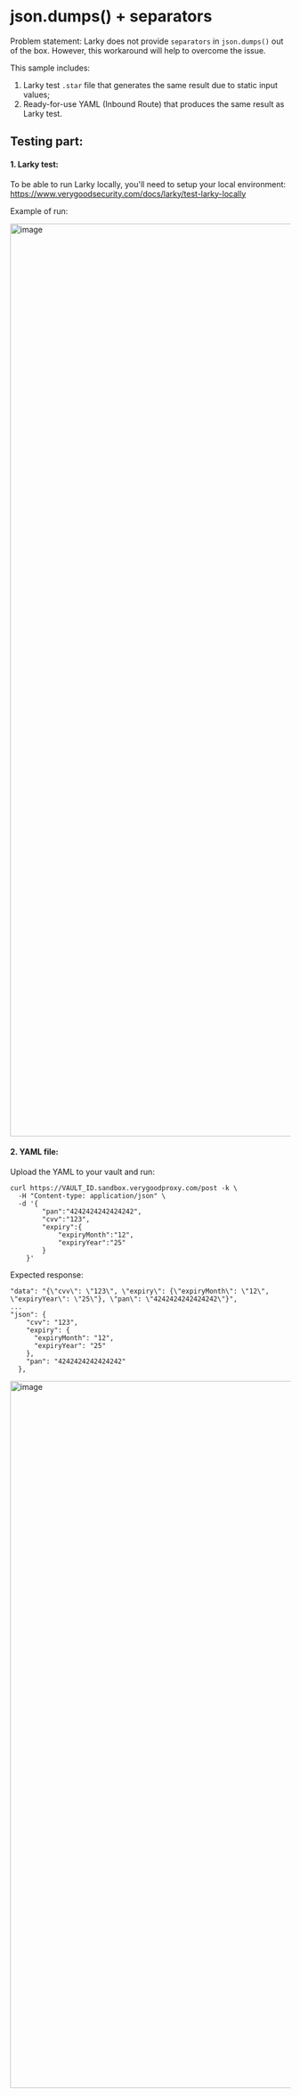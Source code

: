 # json.dumps() + separators

Problem statement: Larky does not provide `separators` in `json.dumps()` out of the box. However, this workaround will help to overcome the issue.

This sample includes:
1. Larky test `.star` file that generates the same result due to static input values;
2. Ready-for-use YAML (Inbound Route) that produces the same result as Larky test.

## Testing part:

#### 1. Larky test:

To be able to run Larky locally, you'll need to setup your local environment:
https://www.verygoodsecurity.com/docs/larky/test-larky-locally

Example of run:

<img width="1638" alt="image" src="https://github.com/vgs-samples/code-examples/assets/78090218/3a12365c-5cbf-4c51-a229-64d7ae253437">

#### 2. YAML file:

Upload the YAML to your vault and run:
```
curl https://VAULT_ID.sandbox.verygoodproxy.com/post -k \
  -H "Content-type: application/json" \
  -d '{
        "pan":"4242424242424242",
        "cvv":"123",
        "expiry":{
            "expiryMonth":"12",
            "expiryYear":"25"
        }
    }'
```

Expected response:
```
"data": "{\"cvv\": \"123\", \"expiry\": {\"expiryMonth\": \"12\", \"expiryYear\": \"25\"}, \"pan\": \"4242424242424242\"}",
...
"json": {
    "cvv": "123",
    "expiry": {
      "expiryMonth": "12",
      "expiryYear": "25"
    },
    "pan": "4242424242424242"
  },
```

<img width="1269" alt="image" src="https://github.com/vgs-samples/code-examples/assets/78090218/27c75ccd-dc42-4d00-aa47-e1f938f785a2">

